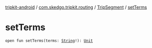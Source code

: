 [tripkit-android](../../index.md) / [com.skedgo.tripkit.routing](../index.md) / [TripSegment](index.md) / [setTerms](./set-terms.md)

# setTerms

`open fun setTerms(terms: `[`String`](https://kotlinlang.org/api/latest/jvm/stdlib/kotlin/-string/index.html)`!): `[`Unit`](https://kotlinlang.org/api/latest/jvm/stdlib/kotlin/-unit/index.html)